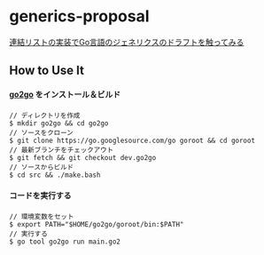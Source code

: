 # generics-proposal

[連結リストの実装でGo言語のジェネリクスのドラフトを触ってみる](https://medium.com/eureka-engineering/golang-generics-proposal-linked-list-4d1174e2355d)

## How to Use It

#### [go2go](https://go.googlesource.com/go/+/refs/heads/dev.go2go/README.go2go.md) をインストール＆ビルド

```
// ディレクトリを作成
$ mkdir go2go && cd go2go
// ソースをクローン
$ git clone https://go.googlesource.com/go goroot && cd goroot
// 最新ブランチをチェックアウト
$ git fetch && git checkout dev.go2go
// ソースからビルド
$ cd src && ./make.bash
```

#### コードを実行する
```
// 環境変数をセット
$ export PATH="$HOME/go2go/goroot/bin:$PATH"
// 実行する
$ go tool go2go run main.go2
```
